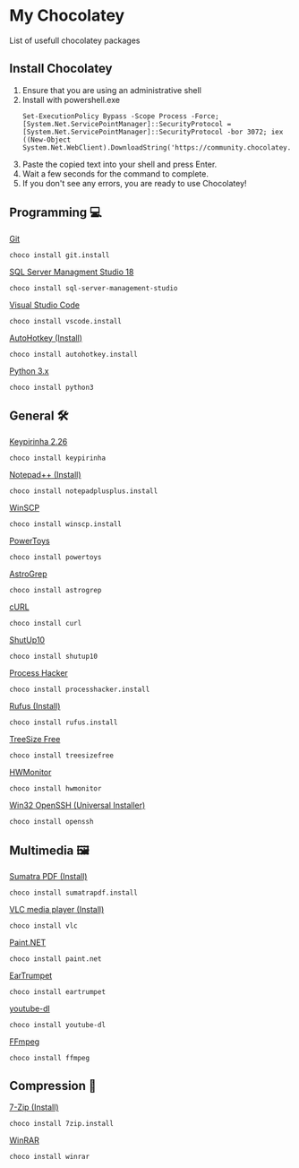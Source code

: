 # My Chocolatey
List of usefull chocolatey packages

## Install Chocolatey
1. Ensure that you are using an administrative shell
2. Install with powershell.exe
    ```
    Set-ExecutionPolicy Bypass -Scope Process -Force; [System.Net.ServicePointManager]::SecurityProtocol = [System.Net.ServicePointManager]::SecurityProtocol -bor 3072; iex ((New-Object System.Net.WebClient).DownloadString('https://community.chocolatey.org/install.ps1'))
    ```
3. Paste the copied text into your shell and press Enter.
4. Wait a few seconds for the command to complete.
5. If you don't see any errors, you are ready to use Chocolatey!


## Programming :computer:
[Git](https://community.chocolatey.org/packages/git.install)
```
choco install git.install
```

[SQL Server Managment Studio 18](https://community.chocolatey.org/packages/sql-server-management-studio)
```
choco install sql-server-management-studio
```

[Visual Studio Code](https://community.chocolatey.org/packages/vscode.install)
```
choco install vscode.install
```

[AutoHotkey (Install)](https://community.chocolatey.org/packages/autohotkey.install)
```
choco install autohotkey.install
```

[Python 3.x](https://community.chocolatey.org/packages/python3/3.10.5)
```
choco install python3
```

## General :hammer_and_wrench:
[Keypirinha 2.26](https://community.chocolatey.org/packages/keypirinha)
```
choco install keypirinha
```

[Notepad++ (Install)](https://community.chocolatey.org/packages/notepadplusplus.install)
```
choco install notepadplusplus.install
```

[WinSCP](https://community.chocolatey.org/packages/winscp.install)
```
choco install winscp.install
```

[PowerToys](https://community.chocolatey.org/packages/powertoys)
```
choco install powertoys
```

[AstroGrep](https://community.chocolatey.org/packages/AstroGrep)
```
choco install astrogrep
```

[cURL](https://community.chocolatey.org/packages/curl)
```
choco install curl
```

[ShutUp10](https://community.chocolatey.org/packages/shutup10)
```
choco install shutup10
```

[Process Hacker](https://community.chocolatey.org/packages/processhacker)
```
choco install processhacker.install
```

[Rufus (Install)](https://community.chocolatey.org/packages/rufus.install)
```
choco install rufus.install
```

[TreeSize Free](https://community.chocolatey.org/packages/treesizefree)
```
choco install treesizefree
```

[HWMonitor](https://community.chocolatey.org/packages/hwmonitor)
```
choco install hwmonitor
```

[Win32 OpenSSH (Universal Installer)](https://community.chocolatey.org/packages/openssh)
```
choco install openssh
```

## Multimedia :framed_picture:
[Sumatra PDF (Install)](https://community.chocolatey.org/packages/sumatrapdf.install)
```
choco install sumatrapdf.install
```

[VLC media player (Install)](https://community.chocolatey.org/packages/vlc)
```
choco install vlc
```

[Paint.NET](https://community.chocolatey.org/packages/paint.net)
```
choco install paint.net
```

[EarTrumpet](https://community.chocolatey.org/packages/eartrumpet)
```
choco install eartrumpet
```

[youtube-dl](https://community.chocolatey.org/packages/youtube-dl)
```
choco install youtube-dl
```

[FFmpeg](https://community.chocolatey.org/packages/ffmpeg)
```
choco install ffmpeg
```

## Compression :floppy_disk:
[7-Zip (Install)](https://community.chocolatey.org/packages/7zip.install)
```
choco install 7zip.install
```

[WinRAR](https://community.chocolatey.org/packages/winrar)
```
choco install winrar
```